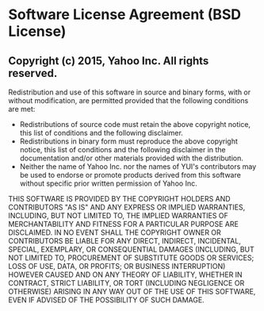 # Software License Agreement (BSD License)

## Copyright (c) 2015, Yahoo Inc. All rights reserved.

Redistribution and use of this software in source and binary forms, with or
without modification, are permitted provided that the following conditions are
met:

- Redistributions of source code must retain the above copyright notice, this
  list of conditions and the following disclaimer.
- Redistributions in binary form must reproduce the above copyright notice,
  this list of conditions and the following disclaimer in the documentation
  and/or other materials provided with the distribution.
- Neither the name of Yahoo Inc. nor the names of YUI's contributors may be
  used to endorse or promote products derived from this software without
  specific prior written permission of Yahoo Inc.

THIS SOFTWARE IS PROVIDED BY THE COPYRIGHT HOLDERS AND CONTRIBUTORS "AS IS" AND
ANY EXPRESS OR IMPLIED WARRANTIES, INCLUDING, BUT NOT LIMITED TO, THE IMPLIED
WARRANTIES OF MERCHANTABILITY AND FITNESS FOR A PARTICULAR PURPOSE ARE
DISCLAIMED. IN NO EVENT SHALL THE COPYRIGHT OWNER OR CONTRIBUTORS BE LIABLE FOR
ANY DIRECT, INDIRECT, INCIDENTAL, SPECIAL, EXEMPLARY, OR CONSEQUENTIAL DAMAGES
(INCLUDING, BUT NOT LIMITED TO, PROCUREMENT OF SUBSTITUTE GOODS OR SERVICES;
LOSS OF USE, DATA, OR PROFITS; OR BUSINESS INTERRUPTION) HOWEVER CAUSED AND ON
ANY THEORY OF LIABILITY, WHETHER IN CONTRACT, STRICT LIABILITY, OR TORT
(INCLUDING NEGLIGENCE OR OTHERWISE) ARISING IN ANY WAY OUT OF THE USE OF THIS
SOFTWARE, EVEN IF ADVISED OF THE POSSIBILITY OF SUCH DAMAGE.
